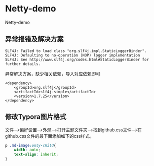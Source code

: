 # Netty-demo
Netty-demo


## 异常报错及解决方案

```
SLF4J: Failed to load class "org.slf4j.impl.StaticLoggerBinder".
SLF4J: Defaulting to no-operation (NOP) logger implementation
SLF4J: See http://www.slf4j.org/codes.html#StaticLoggerBinder for further details.
```

异常解决方案，缺少相关依赖，导入对应依赖即可

```
<dependency>
    <groupId>org.slf4j</groupId>
    <artifactId>slf4j-simple</artifactId>
    <version>1.7.25</version>
</dependency>
```


## 修改Typora图片格式
文件–>偏好设置–>外观–>打开主题文件夹–>找到github.css文件–>在github.css文件的最下面添加如下的css样式。
```css
p .md-image:only-child{
    width: auto;
    text-align: inherit;
}
```
